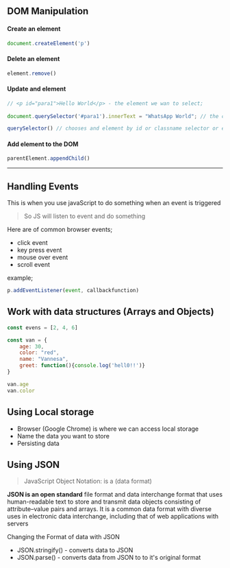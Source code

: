 ## DOM Manipulation

#### Create an element
```js
document.createElement('p')
```

#### Delete an element
```js
element.remove()
```

#### Update and element
```js
// <p id="para1">Hello World</p> - the element we wan to select;
 
document.querySelector('#para1').innerText = "WhatsApp World"; // the code to select the element on line above

querySelector() // chooses and element by id or classname selector or even the tagname of f the element you are querying
```

#### Add element to the DOM
```js
parentElement.appendChild()
```

------------------------------

## Handling Events
This is when you use javaScript to do something when an event is triggered

> So JS will listen to event and do something

Here are of common browser events;
- click event
- key press event
- mouse over event
- scroll event

example;
```js
p.addEventListener(event, callbackfunction)
```


## Work with data structures (Arrays and Objects)

```js
const evens = [2, 4, 6]

const van = {
    age: 30, 
    color: "red", 
    name: "Vannesa", 
    greet: function(){console.log('hell0!!')}
}

van.age
van.color

```

## Using Local storage
- Browser (Google Chrome) is where we can access local storage
- Name the data you want to store
- Persisting data

## Using JSON
> JavaScript Object Notation: is a (data format)

**JSON is an open standard** file format and data interchange format that uses human-readable text to store and transmit data objects consisting of attribute–value pairs and arrays. It is a common data format with diverse uses in electronic data interchange, including that of web applications with servers

Changing the Format of data with JSON
- JSON.stringify() - converts data to JSON
- JSON.parse() - converts data from JSON to to it's original format




